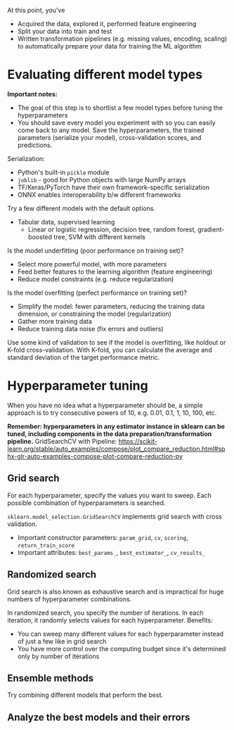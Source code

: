 At this point, you've
* Acquired the data, explored it, performed feature engineering
* Split your data into train and test
* Written transformation pipelines (e.g. missing values, encoding, scaling) to automatically prepare your data for training the ML algorithm

# Evaluating different model types

**Important notes:**
* The goal of this step is to shortlist a few model types before tuning the hyperparameters
* You should save every model you experiment with so you can easily come back to any model. Save the hyperparameters, the trained parameters (serialize your model), cross-validation scores, and predictions.

Serialization:
* Python's built-in `pickle` module
* `joblib` - good for Python objects with large NumPy arrays
* TF/Keras/PyTorch have their own framework-specific serialization
* ONNX enables interoperability b/w different frameworks

Try a few different models with the default options.
* Tabular data, supervised learning
    * Linear or logistic regression, decision tree, random forest, gradient-boosted tree, SVM with different kernels

Is the model underfitting (poor performance on training set)?
* Select more powerful model, with more parameters
* Feed better features to the learning algorithm (feature engineering)
* Reduce model constraints (e.g. reduce regularization)

Is the model overfitting (perfect performance on training set)?

* Simplify the model: fewer parameters, reducing the training data dimension, or constraining the model (regularization)
* Gather more training data
* Reduce training data noise (fix errors and outliers)

Use some kind of validation to see if the model is overfitting, like holdout or K-fold cross-validation. With K-fold, you can calculate the average and standard deviation of the target performance metric.

# Hyperparameter tuning

When you have no idea what a hyperparameter should be, a simple approach is to try consecutive powers of 10, e.g. 0.01, 0.1, 1, 10, 100, etc.

**Remember: hyperparameters in any estimator instance in sklearn can be tuned, including components in the data preparation/transformation pipeline.** GridSearchCV with Pipeline: https://scikit-learn.org/stable/auto_examples/compose/plot_compare_reduction.html#sphx-glr-auto-examples-compose-plot-compare-reduction-py

## Grid search

For each hyperparameter, specify the values you want to sweep. Each possible combination of hyperparameters is searched.

`sklearn.model_selection.GridSearchCV` implements grid search with cross validation.
* Important constructor parameters: `param_grid`, `cv`, `scoring`, `return_train_score`
* Important attributes: `best_params_`, `best_estimator_`, `cv_results_`

## Randomized search

Grid search is also known as exhaustive search and is impractical for huge numbers of hyperparameter combinations.

In randomized search, you specify the number of iterations. In each iteration, it randomly selects values for each hyperparameter. Benefits:
* You can sweep many different values for each hyperparameter instead of just a few like in grid search
* You have more control over the computing budget since it's determined only by number of iterations

## Ensemble methods

Try combining different models that perform the best.

## Analyze the best models and their errors

